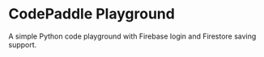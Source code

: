 # CodePaddle Playground

A simple Python code playground with Firebase login and Firestore saving support.
